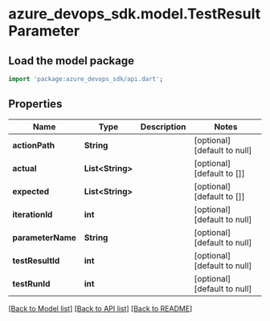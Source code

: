 # azure_devops_sdk.model.TestResultParameter

## Load the model package
```dart
import 'package:azure_devops_sdk/api.dart';
```

## Properties
Name | Type | Description | Notes
------------ | ------------- | ------------- | -------------
**actionPath** | **String** |  | [optional] [default to null]
**actual** | **List&lt;String&gt;** |  | [optional] [default to []]
**expected** | **List&lt;String&gt;** |  | [optional] [default to []]
**iterationId** | **int** |  | [optional] [default to null]
**parameterName** | **String** |  | [optional] [default to null]
**testResultId** | **int** |  | [optional] [default to null]
**testRunId** | **int** |  | [optional] [default to null]

[[Back to Model list]](../README.md#documentation-for-models) [[Back to API list]](../README.md#documentation-for-api-endpoints) [[Back to README]](../README.md)


